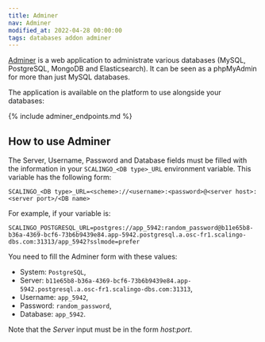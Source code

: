 ```yaml
---
title: Adminer
nav: Adminer
modified_at: 2022-04-28 00:00:00
tags: databases addon adminer
---
```


[Adminer](https://www.adminer.org/) is a web application to administrate various databases (MySQL,
PostgreSQL, MongoDB and Elasticsearch). It can be seen as a phpMyAdmin for more than just MySQL
databases.

The application is available on the platform to use alongside your databases:

{% include adminer_endpoints.md %}

## How to use Adminer

The Server, Username, Password and Database fields must be filled with the information in your
`SCALINGO_<DB type>_URL` environment variable. This variable has the following form:

```
SCALINGO_<DB type>_URL=<scheme>://<username>:<password>@<server host>:<server port>/<DB name>
```

For example, if your variable is:

```
SCALINGO_POSTGRESQL_URL=postgres://app_5942:random_password@b11e65b8-b36a-4369-bcf6-73b6b9439e84.app-5942.postgresql.a.osc-fr1.scalingo-dbs.com:31313/app_5942?sslmode=prefer
```

You need to fill the Adminer form with these values:

- System: `PostgreSQL`,
- Server: `b11e65b8-b36a-4369-bcf6-73b6b9439e84.app-5942.postgresql.a.osc-fr1.scalingo-dbs.com:31313`,
- Username: `app_5942`,
- Password: `random_password`,
- Database: `app_5942`.

Note that the *Server* input must be in the form *host:port*.
